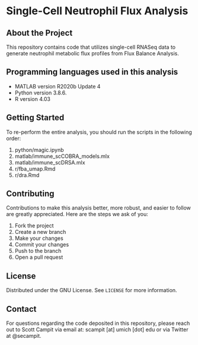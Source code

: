 # Single-Cell Neutrophil Flux Analysis

## About the Project
This repository contains code that utilizes single-cell RNASeq data to generate neutrophil metabolic flux profiles from Flux Balance Analysis.

## Programming languages used in this analysis
  * MATLAB version R2020b Update 4
  * Python version 3.8.6.
  * R version 4.03

## Getting Started
To re-perform the entire analysis, you should run the scripts in the following order:

  1. python/magic.ipynb
  2. matlab/immune_scCOBRA_models.mlx
  3. matlab/immune_scDRSA.mlx
  4. r/fba_umap.Rmd
  5. r/dra.Rmd

## Contributing
Contributions to make this analysis better, more robust, and easier to follow are greatly appreciated. Here are the steps we ask of you:
  1. Fork the project
  2. Create a new branch
  3. Make your changes
  4. Commit your changes
  5. Push to the branch
  6. Open a pull request

## License
Distributed under the GNU License. See `LICENSE` for more information.

## Contact
For questions regarding the code deposited in this repository, please reach out to Scott Campit via email at: scampit [at] umich [dot] edu or via Twitter at @secampit.
